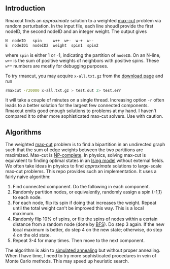 ## Introduction

Rmaxcut finds an *approximate* solution to a weighted [max-cut][max-cut]
problem via random perturbation. In the input file, each line shoudl provide
the first nodeID, the second nodeID and an integer weight. The output gives
```txt
N  nodeID   spin     w++  w+-  w-+  w--
E  nodeID1  nodeID2  weight  spin1  spin2
```
where `spin` is either 1 or -1, indicating the partition of `nodeID`. On an
N-line, `w++` is the sum of positive weights of neighbors with positive spins.
These `w**` numbers are mostly for debugging purposes.

To try rmaxcut, you may acquire `x-all.txt.gz` from the [download
page][download] and run
```sh
rmaxcut -r20000 x-all.txt.gz > test.out 2> test.err
```
It will take a couple of minutes on a single thread. Increasing option `-r`
often leads to a better solution for the largest few connected components.
Rmaxcut emits good enough solutions to problems at my hand. I haven't compared
it to other more sophisticated max-cut solvers. Use with caution.

## Algorithms

The weighted [max-cut][max-cut] problem is to find a bipartition in an
undirected graph such that the sum of edge weights between the two partitions 
are maximized. Max-cut is [NP-complete][np-comp]. In physics, solving max-cut
is equivalent to finding optimal states in an [Ising model][ising] without
external fields. We often take ideas in physics to find *approximate* solutions
to large-scale max-cut problems. This repo provides such an implementation.
It uses a fairly naive algorithm:

1. Find connected component. Do the following in each component.
2. Randomly partition nodes, or equivalently, randomly assign a spin {-1,1} to
   each node.
3. For each node, flip its spin if doing that increases the weight. Repeat
   until the total weight can't be improved this way. This is a local maximum.
4. Randomly flip 10% of spins, or flip the spins of nodes within a certain
   distance from a random node (done by [BFS][bfs]). Do step 3 again. If the
   new local maximum is better, do step 4 on the new state; otherwise, do step
   4 on the old state.
5. Repeat 3-4 for many times. Then move to the next component.

The algorithm is akin to [simulated annealing][sa] but without proper annealing.
When I have time, I need to try more sophisticated procedures in vein of
Monte Carlo methods. This may speed up heuristic search.

[max-cut]: https://en.wikipedia.org/wiki/Maximum_cut
[np-comp]: https://en.wikipedia.org/wiki/NP-completeness
[ising]: https://en.wikipedia.org/wiki/Ising_model#Connection_to_graph_maximum_cut
[sa]: https://en.wikipedia.org/wiki/Simulated_annealing
[download]: https://github.com/lh3/rmaxcut/releases/tag/data1
[bfs]: https://en.wikipedia.org/wiki/Breadth-first_search
